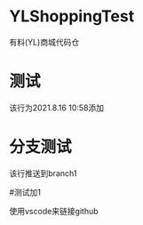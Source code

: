 # YLShoppingTest
有料(YL)商城代码仓

# 测试
该行为2021.8.16 10:58添加

# 分支测试
该行推送到branch1

#测试加1 

使用vscode来链接github